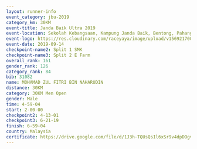 ```yaml
---
layout: runner-info 
event_category: jbu-2019 
category_km: 30KM 
event-title: Janda Baik Ultra 2019  
event-location: Sekolah Kebangsaan, Kampung Janda Baik, Bentong, Pahang, Malaysia 
event-logo: https://res.cloudinary.com/raceyaya/image/upload/v1569217009/logo/janda-baik_vch1pc.jpg 
event-date: 2019-09-14 
checkpoint-name2: Split 1 SMK 
checkpoint-name3: Split 2 E Farm 
overall_rank: 161
gender_rank: 126
category_rank: 84
bib: 31082
name: MOHAMAD ZUL FITRI BIN NAHARUDIN
distance: 30KM
category: 30KM Men Open
gender: Male
time: 4-59-04
start: 2-00-00
checkpoint2: 4-13-01
checkpoint3: 6-21-19
finish: 6-59-04
country: Malaysia
certificate: https://drive.google.com/file/d/1J3h-TQUsQsIl6xSr9v4dpDOgv8205Dj3/view?usp=sharing
---
```

